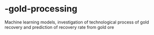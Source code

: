 # -gold-processing
Machine learning models, investigation of technological process of gold recovery and prediction of recovery rate from gold ore
